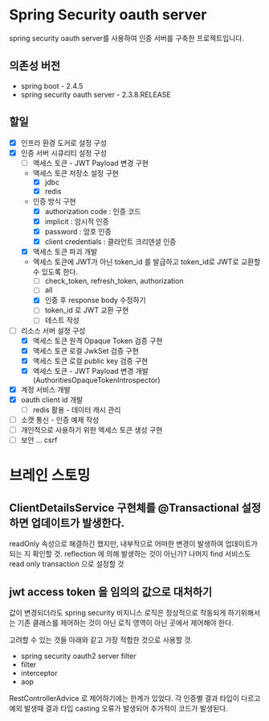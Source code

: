 # Spring Security oauth server

spring security oauth server를 사용하여 인증 서버를 구축한 프로젝트입니다.

## 의존성 버전

- spring boot - 2.4.5
- spring security oauth server - 2.3.8.RELEASE

## 할일

- [x] 인프라 환경 도커로 설정 구성
- [x] 인증 서버 시큐리티 설정 구성
  - [ ] 액세스 토큰 - JWT Payload 변경 구현
  - 액세스 토큰 저장소 설정 구현
    - [x] jdbc
    - [x] redis
  - 인증 방식 구현
    - [x] authorization code : 인증 코드
    - [x] implicit : 암시적 인증
    - [x] password : 암호 인증
    - [x] client credentials : 클라언트 크리덴셜 인증
  - [x] 액세스 토큰 파괴 개발
  - 액세스 토큰에 JWT가 아닌 token_id 를 발급하고 token_id로 JWT로 교환할 수 있도록 한다.
    - [ ] check_token, refresh_token, authorization
    - [ ] all
    - [x] 인증 후 response body 수정하기
    - [ ] token_id 로 JWT 교환 구현
    - [ ] 테스트 작성
- [ ] 리소스 서버 설정 구성
  - [x] 액세스 토큰 원격 Opaque Token 검증 구현
  - [x] 액세스 토큰 로컬 JwkSet 검증 구현
  - [x] 액세스 토큰 로컬 public key 검증 구현
  - [x] 액세스 토큰 - JWT Payload 변경 개발 (AuthoritiesOpaqueTokenIntrospector)
- [x] 계정 서비스 개발
- [x] oauth client id 개발
  - [ ] redis 활용 - 데이터 캐시 관리
- [ ] 소캣 통신 - 인증 예제 작성
- [ ] 개인적으로 사용하기 위한 액세스 토큰 생성 구현
- [ ] 보안 ... csrf

# 브레인 스토밍

## ClientDetailsService 구현체를 @Transactional 설정하면 업데이트가 발생한다.

readOnly 속성으로 해결하긴 했지만, 내부적으로 어떠한 변경이 발생하여 업데이트가 되는 지 확인할 것. reflection 에 의해 발생하는 것이 아닌가?
나머지 find 서비스도 read only transaction 으로 설정할 것

## jwt access token 을 임의의 값으로 대처하기
값이 변경되더라도 spring security 비지니스 로직은 정상적으로 작동되게 하기위해서는 기존 클래스를 제어하는 것이 아닌 로직 영역이 아닌 곳에서 제어해야 한다.

고려할 수 있는 것들 아래와 같고 가장 적합한 것으로 사용할 것. 

- spring security oauth2 server filter
- filter
- interceptor
- aop

RestControllerAdvice 로 제어하기에는 한계가 있었다. 각 인증별 결과 타입이 다르고 예외 발생때 결과 타입 casting 오류가 발생되어 추가적이 코드가 발생된다.


